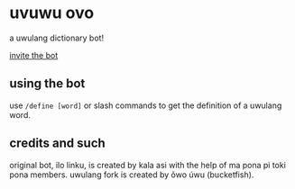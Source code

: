 # uvuwu ovo

a uwulang dictionary bot!

[invite the bot](https://discord.com/api/oauth2/authorize?client_id=924846788303802388&permissions=277025441856&scope=bot%20applications.commands)

## using the bot

use `/define [word]` or slash commands to get the definition of a uwulang word.

## credits and such

original bot, ilo linku, is created by kala asi with the help of ma pona pi toki pona members. uwulang fork is created by õwo úwu (bucketfish).

